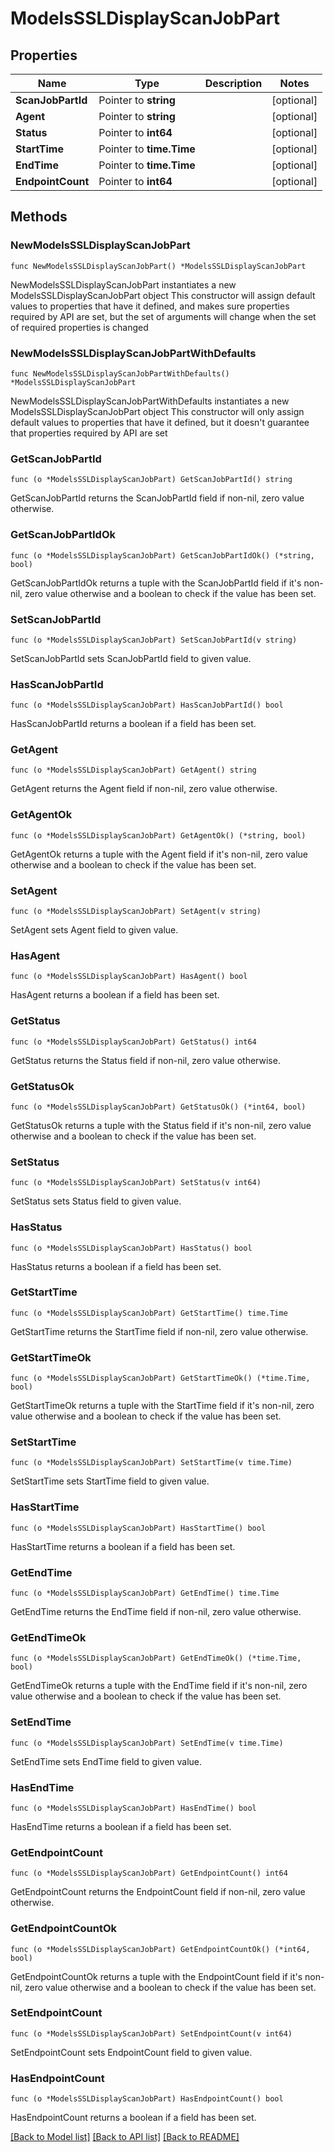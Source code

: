 # ModelsSSLDisplayScanJobPart

## Properties

Name | Type | Description | Notes
------------ | ------------- | ------------- | -------------
**ScanJobPartId** | Pointer to **string** |  | [optional] 
**Agent** | Pointer to **string** |  | [optional] 
**Status** | Pointer to **int64** |  | [optional] 
**StartTime** | Pointer to **time.Time** |  | [optional] 
**EndTime** | Pointer to **time.Time** |  | [optional] 
**EndpointCount** | Pointer to **int64** |  | [optional] 

## Methods

### NewModelsSSLDisplayScanJobPart

`func NewModelsSSLDisplayScanJobPart() *ModelsSSLDisplayScanJobPart`

NewModelsSSLDisplayScanJobPart instantiates a new ModelsSSLDisplayScanJobPart object
This constructor will assign default values to properties that have it defined,
and makes sure properties required by API are set, but the set of arguments
will change when the set of required properties is changed

### NewModelsSSLDisplayScanJobPartWithDefaults

`func NewModelsSSLDisplayScanJobPartWithDefaults() *ModelsSSLDisplayScanJobPart`

NewModelsSSLDisplayScanJobPartWithDefaults instantiates a new ModelsSSLDisplayScanJobPart object
This constructor will only assign default values to properties that have it defined,
but it doesn't guarantee that properties required by API are set

### GetScanJobPartId

`func (o *ModelsSSLDisplayScanJobPart) GetScanJobPartId() string`

GetScanJobPartId returns the ScanJobPartId field if non-nil, zero value otherwise.

### GetScanJobPartIdOk

`func (o *ModelsSSLDisplayScanJobPart) GetScanJobPartIdOk() (*string, bool)`

GetScanJobPartIdOk returns a tuple with the ScanJobPartId field if it's non-nil, zero value otherwise
and a boolean to check if the value has been set.

### SetScanJobPartId

`func (o *ModelsSSLDisplayScanJobPart) SetScanJobPartId(v string)`

SetScanJobPartId sets ScanJobPartId field to given value.

### HasScanJobPartId

`func (o *ModelsSSLDisplayScanJobPart) HasScanJobPartId() bool`

HasScanJobPartId returns a boolean if a field has been set.

### GetAgent

`func (o *ModelsSSLDisplayScanJobPart) GetAgent() string`

GetAgent returns the Agent field if non-nil, zero value otherwise.

### GetAgentOk

`func (o *ModelsSSLDisplayScanJobPart) GetAgentOk() (*string, bool)`

GetAgentOk returns a tuple with the Agent field if it's non-nil, zero value otherwise
and a boolean to check if the value has been set.

### SetAgent

`func (o *ModelsSSLDisplayScanJobPart) SetAgent(v string)`

SetAgent sets Agent field to given value.

### HasAgent

`func (o *ModelsSSLDisplayScanJobPart) HasAgent() bool`

HasAgent returns a boolean if a field has been set.

### GetStatus

`func (o *ModelsSSLDisplayScanJobPart) GetStatus() int64`

GetStatus returns the Status field if non-nil, zero value otherwise.

### GetStatusOk

`func (o *ModelsSSLDisplayScanJobPart) GetStatusOk() (*int64, bool)`

GetStatusOk returns a tuple with the Status field if it's non-nil, zero value otherwise
and a boolean to check if the value has been set.

### SetStatus

`func (o *ModelsSSLDisplayScanJobPart) SetStatus(v int64)`

SetStatus sets Status field to given value.

### HasStatus

`func (o *ModelsSSLDisplayScanJobPart) HasStatus() bool`

HasStatus returns a boolean if a field has been set.

### GetStartTime

`func (o *ModelsSSLDisplayScanJobPart) GetStartTime() time.Time`

GetStartTime returns the StartTime field if non-nil, zero value otherwise.

### GetStartTimeOk

`func (o *ModelsSSLDisplayScanJobPart) GetStartTimeOk() (*time.Time, bool)`

GetStartTimeOk returns a tuple with the StartTime field if it's non-nil, zero value otherwise
and a boolean to check if the value has been set.

### SetStartTime

`func (o *ModelsSSLDisplayScanJobPart) SetStartTime(v time.Time)`

SetStartTime sets StartTime field to given value.

### HasStartTime

`func (o *ModelsSSLDisplayScanJobPart) HasStartTime() bool`

HasStartTime returns a boolean if a field has been set.

### GetEndTime

`func (o *ModelsSSLDisplayScanJobPart) GetEndTime() time.Time`

GetEndTime returns the EndTime field if non-nil, zero value otherwise.

### GetEndTimeOk

`func (o *ModelsSSLDisplayScanJobPart) GetEndTimeOk() (*time.Time, bool)`

GetEndTimeOk returns a tuple with the EndTime field if it's non-nil, zero value otherwise
and a boolean to check if the value has been set.

### SetEndTime

`func (o *ModelsSSLDisplayScanJobPart) SetEndTime(v time.Time)`

SetEndTime sets EndTime field to given value.

### HasEndTime

`func (o *ModelsSSLDisplayScanJobPart) HasEndTime() bool`

HasEndTime returns a boolean if a field has been set.

### GetEndpointCount

`func (o *ModelsSSLDisplayScanJobPart) GetEndpointCount() int64`

GetEndpointCount returns the EndpointCount field if non-nil, zero value otherwise.

### GetEndpointCountOk

`func (o *ModelsSSLDisplayScanJobPart) GetEndpointCountOk() (*int64, bool)`

GetEndpointCountOk returns a tuple with the EndpointCount field if it's non-nil, zero value otherwise
and a boolean to check if the value has been set.

### SetEndpointCount

`func (o *ModelsSSLDisplayScanJobPart) SetEndpointCount(v int64)`

SetEndpointCount sets EndpointCount field to given value.

### HasEndpointCount

`func (o *ModelsSSLDisplayScanJobPart) HasEndpointCount() bool`

HasEndpointCount returns a boolean if a field has been set.


[[Back to Model list]](../README.md#documentation-for-models) [[Back to API list]](../README.md#documentation-for-api-endpoints) [[Back to README]](../README.md)


